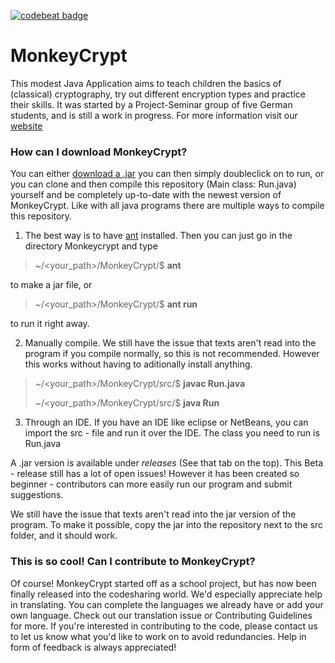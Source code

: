 
<a href="https://codebeat.co/projects/github-com-heptocat-monkeycrypt-master"><img alt="codebeat badge" src="https://codebeat.co/badges/3c3db0c2-0ec6-4298-93cb-8702dfba2942" /></a>

# MonkeyCrypt

This modest Java Application aims to teach children the basics of (classical) cryptography, try out different encryption types and practice their skills. It was started by a Project-Seminar group of five German students, and is still a work in progress. For more information visit our [website](https://MonkeyCrypt.jimdo.com "MonkeyCrypt Website")
### How can I download MonkeyCrypt?
You can either [download a .jar](https://github.com/PSeminarKryptographie/MonkeyCrypt/releases "MonkeyCrypt's latest release") you can then simply doubleclick on to run, or you can clone and then compile this repository (Main class: Run.java) yourself and be completely up-to-date with the newest version of MonkeyCrypt.
Like with all java programs there are multiple ways to compile this repository.

1.  The best way is to have <a href="https://ant.apache.org/manual/running.html">ant</a> installed. Then you can just go in the directory Monkeycrypt and type

> ~/<your_path>/MonkeyCrypt/$ **ant**

to make a jar file, or

> ~/<your_path>/MonkeyCrypt/$ **ant run**

to run it right away.

2. Manually compile. We still have the issue that texts aren't read into the program if you compile normally, so this is not recommended. However this works without having to aditionally install anything.

> ~/<your_path>/MonkeyCrypt/src/$ **javac Run.java**
>
> ~/<your_path>/MonkeyCrypt/src/$ **java Run**

3. Through an IDE. If you have an IDE like eclipse or NetBeans, you can import the src - file and run it over the IDE. The class you need to run is Run.java

A .jar version is available under *releases* (See that tab on the top). This Beta - release still has a lot of open issues! However it has been created so beginner - contributors can more easily run our program and submit suggestions.

We still have the issue that texts aren't read into the jar version of the program. To make it possible, copy the jar into the repository next to the src folder, and it should work.

### This is so cool! Can I contribute to MonkeyCrypt?
Of course! MonkeyCrypt started off as a school project, but has now been finally released into the codesharing world. We'd especially appreciate help in translating. You can complete the languages we already have or add your own language. Check out our translation issue or Contributing Guidelines for more. If you're interested in contributing to the code, please contact us to let us know what you'd like to work on to avoid redundancies. Help in form of feedback is always appreciated!
